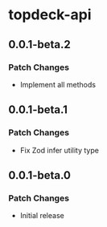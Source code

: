 # topdeck-api

## 0.0.1-beta.2

### Patch Changes

- Implement all methods

## 0.0.1-beta.1

### Patch Changes

- Fix Zod infer utility type

## 0.0.1-beta.0

### Patch Changes

- Initial release
